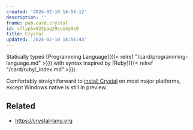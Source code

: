 ```yaml
---
created: '2024-02-10 14:56:12'
description: ''
fname: pub.card.crystal
id: sflyp5x022paq29su14y9z0
title: Crystal
updated: '2024-02-10 14:56:43'
---
```


Statically typed [Programming Language]({{< relref "/card/programming-language.md" >}}) with syntax inspired by [Ruby]({{< relref "/card/ruby/_index.md" >}}).

Comfortably straightforward to [install Crystal](https://crystal-lang.org/install/) on most major platforms, except Windows native is still in preview.

## Related

- <https://crystal-lang.org>